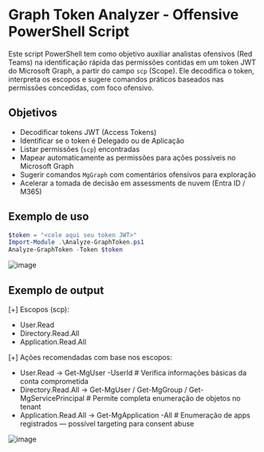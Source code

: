 # Graph Token Analyzer - Offensive PowerShell Script

Este script PowerShell tem como objetivo auxiliar analistas ofensivos (Red Teams) na identificação rápida das permissões contidas em um token JWT do Microsoft Graph, a partir do campo `scp` (Scope). Ele decodifica o token, interpreta os escopos e sugere comandos práticos baseados nas permissões concedidas, com foco ofensivo.

## Objetivos

- Decodificar tokens JWT (Access Tokens)
- Identificar se o token é Delegado ou de Aplicação
- Listar permissões (`scp`) encontradas
- Mapear automaticamente as permissões para ações possíveis no Microsoft Graph
- Sugerir comandos `MgGraph` com comentários ofensivos para exploração
- Acelerar a tomada de decisão em assessments de nuvem (Entra ID / M365)

## Exemplo de uso

```powershell
$token = "<cole aqui seu token JWT>"
Import-Module .\Analyze-GraphToken.ps1
Analyze-GraphToken -Token $token
```

![image](https://github.com/user-attachments/assets/d6a75867-7c72-4cbf-9db4-70657028a6ad)

## Exemplo de output
[+] Escopos (scp):
 - User.Read
 - Directory.Read.All
 - Application.Read.All

[+] Ações recomendadas com base nos escopos:
 - User.Read → Get-MgUser -UserId <me> # Verifica informações básicas da conta comprometida
 - Directory.Read.All → Get-MgUser / Get-MgGroup / Get-MgServicePrincipal # Permite completa enumeração de objetos no tenant
 - Application.Read.All → Get-MgApplication -All # Enumeração de apps registrados — possível targeting para consent abuse

![image](https://github.com/user-attachments/assets/00ddc354-be20-4231-ab85-314c1eab2335)
